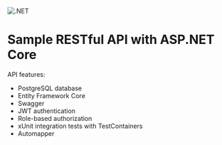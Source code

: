 ![.NET](https://github.com/ilee38/sample-rest-api/actions/workflows/dotnet.yml/badge.svg)

# Sample RESTful API with ASP.NET Core

API features:

- PostgreSQL database
- Entity Framework Core
- Swagger
- JWT authentication
- Role-based authorization
- xUnit integration tests with TestContainers
- Automapper